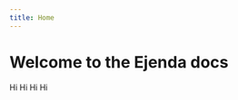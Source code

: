 ```yaml
---
title: Home
---
```

# Welcome to the Ejenda docs

<notice>Hi</notice>
<notice :type="'danger'">Hi</notice>
<notice :type="'warning'">Hi</notice>
<notice :type="'success'">Hi</notice>
